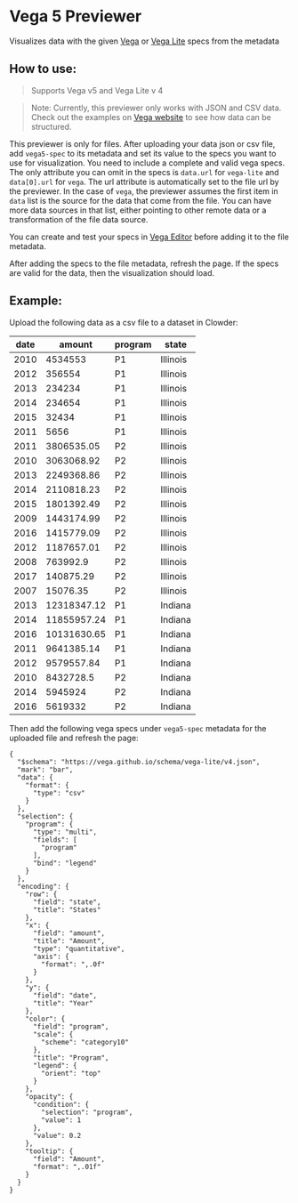 # Vega 5 Previewer

Visualizes data with the given [Vega](https://vega.github.io/vega/) or [Vega Lite](https://vega.github.io/vega-lite/)
specs from the metadata

## How to use:

> Supports Vega v5 and Vega Lite v 4

> Note: Currently, this previewer only works with JSON and CSV data. Check out the examples on [Vega website](https://vega.github.io/vega/examples/) to see how data can be structured.

This previewer is only for files. After uploading your data json or csv file, add `vega5-spec` to its metadata and set its value to
the specs you want to use for visualization.
You need to include a complete and valid vega specs. The only attribute you can omit in the specs is `data.url`
for `vega-lite` and `data[0].url` for `vega`. The url attribute is automatically set to the file url by the previewer.
In the case of `vega`, the previewer assumes the first item in `data` list is the source for the data that come from the file. You can
have more data sources in that list, either pointing to other remote data or a transformation of the file data source.

You can create and test your specs in [Vega Editor](https://vega.github.io/editor/) before adding it to the file
metadata.

After adding the specs to the file metadata, refresh the page. If the specs are valid for the data, then the
visualization should load.

## Example:

Upload the following data as a csv file to a dataset in Clowder:

| date | amount      | program | state    |
|------|-------------|---------|----------|
| 2010 | 4534553     | P1      | Illinois |
| 2012 | 356554      | P1      | Illinois |
| 2013 | 234234      | P1      | Illinois |
| 2014 | 234654      | P1      | Illinois |
| 2015 | 32434       | P1      | Illinois |
| 2011 | 5656        | P1      | Illinois |
| 2011 | 3806535.05  | P2      | Illinois |
| 2010 | 3063068.92  | P2      | Illinois |
| 2013 | 2249368.86  | P2      | Illinois |
| 2014 | 2110818.23  | P2      | Illinois |
| 2015 | 1801392.49  | P2      | Illinois |
| 2009 | 1443174.99  | P2      | Illinois |
| 2016 | 1415779.09  | P2      | Illinois |
| 2012 | 1187657.01  | P2      | Illinois |
| 2008 | 763992.9    | P2      | Illinois |
| 2017 | 140875.29   | P2      | Illinois |
| 2007 | 15076.35    | P2      | Illinois |
| 2013 | 12318347.12 | P1      | Indiana  |
| 2014 | 11855957.24 | P1      | Indiana  |
| 2016 | 10131630.65 | P1      | Indiana  |
| 2011 | 9641385.14  | P1      | Indiana  |
| 2012 | 9579557.84  | P1      | Indiana  |
| 2010 | 8432728.5   | P2      | Indiana  |
| 2014 | 5945924     | P2      | Indiana  |
| 2016 | 5619332     | P2      | Indiana  |

Then add the following vega specs under `vega5-spec` metadata for the uploaded file and refresh the page:

```{json}
{
  "$schema": "https://vega.github.io/schema/vega-lite/v4.json",
  "mark": "bar",
  "data": {
    "format": {
      "type": "csv"
    }
  },
  "selection": {
    "program": {
      "type": "multi",
      "fields": [
        "program"
      ],
      "bind": "legend"
    }
  },
  "encoding": {
    "row": {
      "field": "state",
      "title": "States"
    },
    "x": {
      "field": "amount",
      "title": "Amount",
      "type": "quantitative",
      "axis": {
        "format": ",.0f"
      }
    },
    "y": {
      "field": "date",
      "title": "Year"
    },
    "color": {
      "field": "program",
      "scale": {
        "scheme": "category10"
      },
      "title": "Program",
      "legend": {
        "orient": "top"
      }
    },
    "opacity": {
      "condition": {
        "selection": "program",
        "value": 1
      },
      "value": 0.2
    },
    "tooltip": {
      "field": "Amount",
      "format": ",.01f"
    }
  }
}
```
